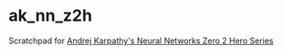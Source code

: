# ak_nn_z2h
Scratchpad for [Andrej Karpathy's Neural Networks Zero 2 Hero Series](https://www.youtube.com/watch?v=VMj-3S1tku0&amp;list=PLAqhIrjkxbuWI23v9cThsA9GvCAUhRvKZ&amp;pp=iAQB)
